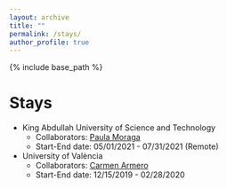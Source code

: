 ```yaml
---
layout: archive
title: ""
permalink: /stays/
author_profile: true
---
```


{% include base_path %}

Stays
======
* King Abdullah University of Science and Technology
  * Collaborators: [Paula Moraga](https://www.paulamoraga.com/)
  * Start-End date: 05/01/2021 - 07/31/2021 (Remote)
* University of València
  * Collaborators: [Carmen Armero](https://www.uv.es/armero/)
  * Start-End date: 12/15/2019 - 02/28/2020
